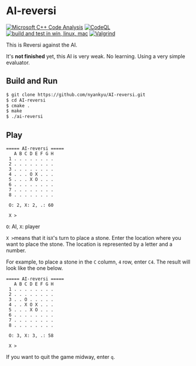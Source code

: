 # AI-reversi

[![Microsoft C++ Code Analysis](https://github.com/nyankyu/AI-reversi/actions/workflows/msvc-analysis.yml/badge.svg)](https://github.com/nyankyu/AI-reversi/actions/workflows/msvc-analysis.yml)
[![CodeQL](https://github.com/nyankyu/AI-reversi/actions/workflows/codeql-analysis.yml/badge.svg)](https://github.com/nyankyu/AI-reversi/actions/workflows/codeql-analysis.yml)
[![build and test in win, linux, mac](https://github.com/nyankyu/AI-reversi/actions/workflows/cmake.yml/badge.svg)](https://github.com/nyankyu/AI-reversi/actions/workflows/cmake.yml)
[![Valgrind](https://github.com/nyankyu/AI-reversi/actions/workflows/valgrind.yml/badge.svg)](https://github.com/nyankyu/AI-reversi/actions/workflows/valgrind.yml)

This is Reversi against the AI.

It's **not finished** yet, this AI is very weak. No learning. Using a very simple evaluator.

## Build and Run
```bash
$ git clone https://github.com/nyankyu/AI-reversi.git
$ cd AI-reversi
$ cmake .
$ make
$ ./ai-reversi
```

## Play
```
===== AI-reversi =====
   A B C D E F G H
 1 . . . . . . . .
 2 . . . . . . . .
 3 . . . . . . . .
 4 . . . O X . . .
 5 . . . X O . . .
 6 . . . . . . . .
 7 . . . . . . . .
 8 . . . . . . . .

 O: 2, X: 2, .: 60

 X > 
```
`O`: AI, `X`: player

`X >`means that it is`X`'s turn to place a stone. Enter the location where you want to place the stone. The location is represented by a letter and a number.

For example, to place a stone in the `C` column, `4` row, enter `C4`. The result will look like the one below.
```
===== AI-reversi =====
   A B C D E F G H
 1 . . . . . . . . 
 2 . . . . . . . . 
 3 . . O . . . . . 
 4 . . X O X . . . 
 5 . . . X O . . . 
 6 . . . . . . . . 
 7 . . . . . . . . 
 8 . . . . . . . . 

 O: 3, X: 3, .: 58

 X > 
```

If you want to quit the game midway, enter `q`.
